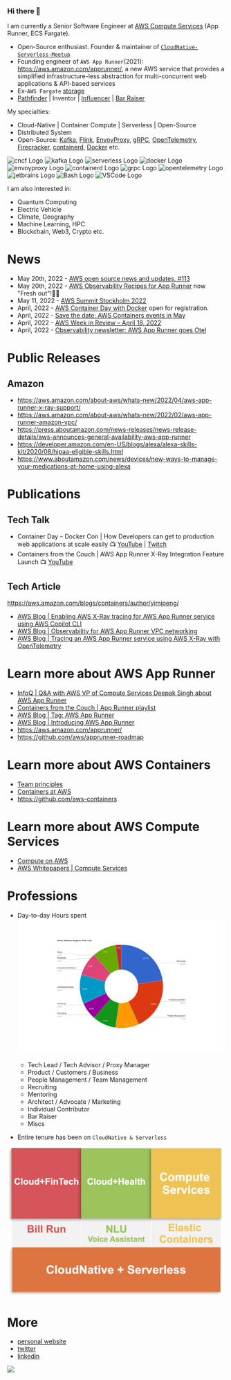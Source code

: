 ### Hi there 👋
I am currently a Senior Software Engineer at [AWS Compute Services](https://aws.amazon.com/products/compute/) (App Runner, ECS Fargate). 

- Open-Source enthusiast. Founder & maintainer of [```CloudNative-Serverless-Meetup```](https://github.com/CloudNative-Serverless-Meetup)
- Founding engineer of ```AWS App Runner```(2021): https://aws.amazon.com/apprunner/, a new AWS service that provides a simplified infrastructure-less abstraction for multi-concurrent web applications & API-based services
- Ex-```AWS Fargate``` [storage](https://aws.amazon.com/blogs/containers/amazon-ecs-on-aws-fargate-now-enables-customers-to-configure-ephemeral-storage-up-to-200gib/)
- [Pathfinder](https://youtu.be/WGA2P_oH5Xc) | Inventor | [Influencer](https://aws.amazon.com/blogs/containers/author/yimipeng/) | [Bar Raiser](https://www.aboutamazon.eu/news/working-at-amazon/what-is-a-bar-raiser-at-amazon)


My specialties: 
- Cloud-Native | Container Compute | Serverless | Open-Source
- Distributed System
- Open-Source: [Kafka](https://kafka.apache.org/), [Flink](https://flink.apache.org/), [EnvoyProxy](https://www.envoyproxy.io/), [gRPC](https://grpc.io/), [OpenTelemetry](https://opentelemetry.io/), [Firecracker](https://firecracker-microvm.github.io/), [containerd](https://containerd.io/), [Docker](https://www.docker.com/) etc.
<!-- For more icons please follow  https://github.com/MikeCodesDotNET/ColoredBadges -->
<p>
<img src="https://cncf-branding.netlify.app/img/other/cncf/horizontal/color/cncf-color.svg" alt="cncf Logo" width="50" height="50"/> <img src="https://cdn.worldvectorlogo.com/logos/kafka.svg" alt="kafka Logo" width="50" height="50"/> <img src="https://cdn.worldvectorlogo.com/logos/serveless.svg" alt="serverless Logo" width="50" height="50"/> <img src="https://cdn.worldvectorlogo.com/logos/docker.svg" alt="docker Logo" width="50" height="50"/> <img src="https://cncf-branding.netlify.app/img/projects/envoy/stacked/color/envoy-stacked-color.svg" alt="envoyproxy Logo" width="50" height="50"/> <img src="https://cncf-branding.netlify.app/img/projects/containerd/stacked/color/containerd-stacked-color.svg" alt="containerd Logo" width="50" height="50"/> <img src="https://cncf-branding.netlify.app/img/projects/grpc/horizontal/color/grpc-horizontal-color.svg" alt="grpc Logo" width="50" height="50"/> <img src="https://cncf-branding.netlify.app/img/projects/opentelemetry/icon/color/opentelemetry-icon-color.svg" alt="opentelemetry Logo" width="50" height="50"/> <img src="https://cdn.worldvectorlogo.com/logos/jetbrains-1.svg" alt="jetbrains Logo" width="50" height="50"/> <img src="https://cdn.worldvectorlogo.com/logos/bash-1.svg" alt="Bash Logo" width="50" height="50"/> <img src="https://cdn.worldvectorlogo.com/logos/visual-studio-code-1.svg" alt="VSCode Logo" width="50" height="50"/>  
</p>

I am also interested in:
- Quantum Computing
- Electric Vehicle
- Climate, Geography
- Machine Learning, HPC
- Blockchain, Web3, Crypto etc.

# News
- May 20th, 2022 - [AWS open source news and updates, #113](https://dev.to/aws/aws-open-source-news-and-updates-113-16a4)
- May 20th, 2022 - [AWS Observability Recipes for App Runner](https://aws-observability.github.io/aws-o11y-recipes/apprunner/) now "Fresh out"!👨‍🍳
- May 11, 2022 - [AWS Summit Stockholm 2022](https://aws.amazon.com/events/summits/stockholm/)
- April, 2022 - [AWS Container Day with Docker](https://awscontainerdaydocker.splashthat.com/) open for registration. 
- April, 2022 - [Save the date: AWS Containers events in May](https://aws.amazon.com/blogs/containers/save-the-date-aws-containers-events-in-may/)
- April, 2022 - [AWS Week in Review – April 18, 2022](https://aws.amazon.com/blogs/aws/aws-week-in-review-april-18-2022/)
- April, 2022 - [Observability newsletter: AWS App Runner goes Otel](https://o11y.news/2022-04-18/)

# Public Releases

## Amazon
- https://aws.amazon.com/about-aws/whats-new/2022/04/aws-app-runner-x-ray-support/
- https://aws.amazon.com/about-aws/whats-new/2022/02/aws-app-runner-amazon-vpc/
- https://press.aboutamazon.com/news-releases/news-release-details/aws-announces-general-availability-aws-app-runner
- https://developer.amazon.com/en-US/blogs/alexa/alexa-skills-kit/2020/08/hipaa-eligible-skills.html 
- https://www.aboutamazon.com/news/devices/new-ways-to-manage-your-medications-at-home-using-alexa 

# Publications

## Tech Talk 
- Container Day – Docker Con | How Developers can get to production web applications at scale easily 📺 [YouTube](https://youtu.be/Iyp9Ugk9oRs) | [Twitch](https://www.twitch.tv/aws/video/1481107467)
- Containers from the Couch | AWS App Runner X-Ray Integration Feature Launch 📺 [YouTube](https://youtu.be/cVr8N7enCMM)

## Tech Article
https://aws.amazon.com/blogs/containers/author/yimipeng/
- [AWS Blog | Enabling AWS X-Ray tracing for AWS App Runner service using AWS Copilot CLI](https://aws.amazon.com/blogs/containers/enabling-aws-x-ray-tracing-for-aws-app-runner-service-using-aws-copilot-cli/)
- [AWS Blog | Observability for AWS App Runner VPC networking](https://aws.amazon.com/blogs/containers/observability-for-aws-app-runner-vpc-networking/)
- [AWS Blog | Tracing an AWS App Runner service using AWS X-Ray with OpenTelemetry](https://aws.amazon.com/blogs/containers/tracing-an-aws-app-runner-service-using-aws-x-ray-with-opentelemetry/)

# Learn more about AWS App Runner
- [InfoQ | Q&A with AWS VP of Compute Services Deepak Singh about AWS App Runner](https://www.infoq.com/news/2021/06/deepak-singh-aws/)
- [Containers from the Couch | App Runner playlist](https://www.youtube.com/playlist?list=PLehXSATXjcQHjXDhdlypt0IB5BVD2xnoc)
- [AWS Blog | Tag: AWS App Runner](https://aws.amazon.com/blogs/containers/tag/app-runner/)
- [AWS Blog | Introducing AWS App Runner](https://aws.amazon.com/blogs/containers/introducing-aws-app-runner/)
- https://aws.amazon.com/apprunner/
- https://github.com/aws/apprunner-roadmap

# Learn more about AWS Containers
- [Team principles](https://github.com/aws/containers-roadmap/blob/master/PRINCIPLES.md)
- [Containers at AWS](https://aws.amazon.com/containers/)
- https://github.com/aws-containers

# Learn more about AWS Compute Services
- [Compute on AWS](https://aws.amazon.com/products/compute/)
- [AWS Whitepapers | Compute Services](https://docs.aws.amazon.com/whitepapers/latest/aws-overview/compute-services.html)

# Professions

- Day-to-day Hours spent
![Pie-chart hours spent](svg/pie-chart.svg)
  * Tech Lead / Tech Advisor / Proxy Manager
  * Product / Customers / Business
  * People Management / Team Management
  * Recruiting 
  * Mentoring
  * Architect / Advocate / Marketing
  * Individual Contributor
  * Bar Raiser 
  * Miscs
  
  

- Entire tenure has been on ```CloudNative & Serverless```
<p align="center">
  <img 
    width="500"
    src="svg/si.png"
  >
</p>


# More
- [personal website](http://yimingpeng.com/)
- [twitter](https://twitter.com/pymhq)
- [linkedin](https://www.linkedin.com/in/pengyiming/)


![](https://visitor-badge.glitch.me/badge?page_id=pymhk.pymhk)
